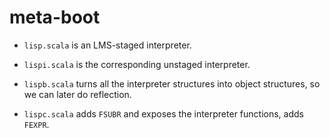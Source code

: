 # meta-boot

- `lisp.scala` is an LMS-staged interpreter.

- `lispi.scala` is the corresponding unstaged interpreter.

- `lispb.scala` turns all the interpreter structures into object
  structures, so we can later do reflection.

- `lispc.scala` adds `FSUBR` and exposes the interpreter functions, adds `FEXPR`.
